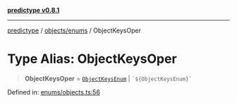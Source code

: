 [**predictype v0.8.1**](../../../README.md)

***

[predictype](../../../modules.md) / [objects/enums](../README.md) / ObjectKeysOper

# Type Alias: ObjectKeysOper

> **ObjectKeysOper** = [`ObjectKeysEnum`](../enumerations/ObjectKeysEnum.md) \| `` `${ObjectKeysEnum}` ``

Defined in: [enums/objects.ts:56](https://github.com/maduhaime/predictype/blob/2310adbaccb6fbc00cdab8e345e79bd5b09e40f5/src/enums/objects.ts#L56)
